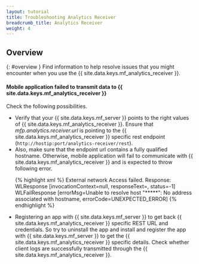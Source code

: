 ```yaml
---
layout: tutorial
title: Troubleshooting Analytics Receiver
breadcrumb_title: Analytics Receiver
weight: 4
---
```

<!-- NLS_CHARSET=UTF-8 -->
## Overview
{: #overview }
Find information to help resolve issues that you might encounter when you use the {{ site.data.keys.mf_analytics_receiver }}.

<div class="panel panel-default">
  <div class="panel-heading"><h4>Mobile application failed to transmit data to {{ site.data.keys.mf_analytics_receiver }}
</h4></div>
  <div class="panel-body">
  <p>Check the following possibilities.</p>
  <ul>
    <li>Verify that your {{ site.data.keys.mf_server }} points to the right values of {{ site.data.keys.mf_analytics_receiver }}. Ensure that <i>mfp.analytics.receiver.url</i> is pointing to the {{ site.data.keys.mf_analytics_receiver }} specific rest endpoint (<code>http://hostip:port/analytics-receiver/rest</code>). </li>
    <li>Also, make sure that the endpoint url contains a fully qualified hostname. Otherwise, mobile application will fail to communicate with {{ site.data.keys.mf_analytics_receiver }} and is expected to throw following error.

{% highlight xml %}
External network Access failed. Response: WLResponse [invocationContext=null, responseText=, status=-1] WLFailResponse [errorMsg=Unable to resolve host "*****": No address associated with hostname, errorCode=UNEXPECTED_ERROR]
{% endhighlight %}</li>
      <li> Registering an app with {{ site.data.keys.mf_server }} to get back {{ site.data.keys.mf_analytics_receiver }} specific REST URL and credentials. So try to uninstall the app and install and register the app with {{ site.data.keys.mf_server }} to get the {{ site.data.keys.mf_analytics_receiver }} specific details. Check whether client logs are successfully transmitted through the {{ site.data.keys.mf_analytics_receiver }}. </li>
    </ul>
  </div>
</div>
